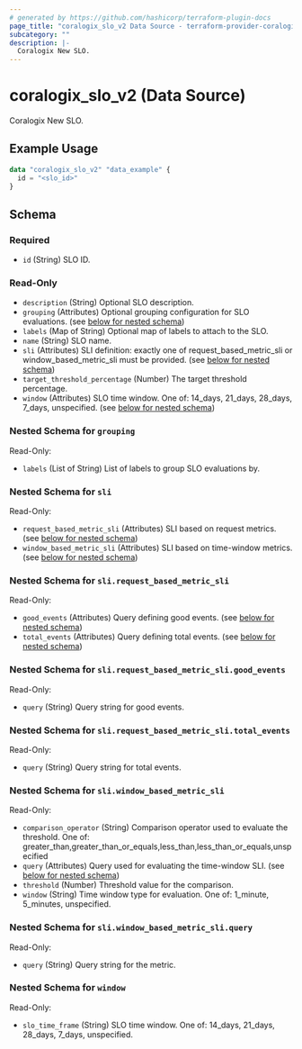 ```yaml
---
# generated by https://github.com/hashicorp/terraform-plugin-docs
page_title: "coralogix_slo_v2 Data Source - terraform-provider-coralogix"
subcategory: ""
description: |-
  Coralogix New SLO.
---
```


# coralogix_slo_v2 (Data Source)

Coralogix New SLO.

## Example Usage

```terraform
data "coralogix_slo_v2" "data_example" {
  id = "<slo_id>"
}
```

<!-- schema generated by tfplugindocs -->
## Schema

### Required

- `id` (String) SLO ID.

### Read-Only

- `description` (String) Optional SLO description.
- `grouping` (Attributes) Optional grouping configuration for SLO evaluations. (see [below for nested schema](#nestedatt--grouping))
- `labels` (Map of String) Optional map of labels to attach to the SLO.
- `name` (String) SLO name.
- `sli` (Attributes) SLI definition: exactly one of request_based_metric_sli or window_based_metric_sli must be provided. (see [below for nested schema](#nestedatt--sli))
- `target_threshold_percentage` (Number) The target threshold percentage.
- `window` (Attributes) SLO time window. One of: 14_days, 21_days, 28_days, 7_days, unspecified. (see [below for nested schema](#nestedatt--window))

<a id="nestedatt--grouping"></a>
### Nested Schema for `grouping`

Read-Only:

- `labels` (List of String) List of labels to group SLO evaluations by.


<a id="nestedatt--sli"></a>
### Nested Schema for `sli`

Read-Only:

- `request_based_metric_sli` (Attributes) SLI based on request metrics. (see [below for nested schema](#nestedatt--sli--request_based_metric_sli))
- `window_based_metric_sli` (Attributes) SLI based on time-window metrics. (see [below for nested schema](#nestedatt--sli--window_based_metric_sli))

<a id="nestedatt--sli--request_based_metric_sli"></a>
### Nested Schema for `sli.request_based_metric_sli`

Read-Only:

- `good_events` (Attributes) Query defining good events. (see [below for nested schema](#nestedatt--sli--request_based_metric_sli--good_events))
- `total_events` (Attributes) Query defining total events. (see [below for nested schema](#nestedatt--sli--request_based_metric_sli--total_events))

<a id="nestedatt--sli--request_based_metric_sli--good_events"></a>
### Nested Schema for `sli.request_based_metric_sli.good_events`

Read-Only:

- `query` (String) Query string for good events.


<a id="nestedatt--sli--request_based_metric_sli--total_events"></a>
### Nested Schema for `sli.request_based_metric_sli.total_events`

Read-Only:

- `query` (String) Query string for total events.



<a id="nestedatt--sli--window_based_metric_sli"></a>
### Nested Schema for `sli.window_based_metric_sli`

Read-Only:

- `comparison_operator` (String) Comparison operator used to evaluate the threshold. One of: greater_than,greater_than_or_equals,less_than,less_than_or_equals,unspecified
- `query` (Attributes) Query used for evaluating the time-window SLI. (see [below for nested schema](#nestedatt--sli--window_based_metric_sli--query))
- `threshold` (Number) Threshold value for the comparison.
- `window` (String) Time window type for evaluation. One of: 1_minute, 5_minutes, unspecified.

<a id="nestedatt--sli--window_based_metric_sli--query"></a>
### Nested Schema for `sli.window_based_metric_sli.query`

Read-Only:

- `query` (String) Query string for the metric.




<a id="nestedatt--window"></a>
### Nested Schema for `window`

Read-Only:

- `slo_time_frame` (String) SLO time window. One of: 14_days, 21_days, 28_days, 7_days, unspecified.

